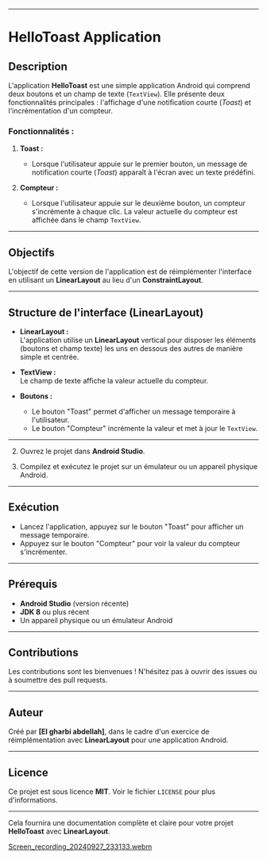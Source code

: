
---

# **HelloToast Application**

## **Description**

L'application **HelloToast** est une simple application Android qui comprend deux boutons et un champ de texte (`TextView`). Elle présente deux fonctionnalités principales : l'affichage d'une notification courte (*Toast*) et l'incrémentation d'un compteur.

### **Fonctionnalités :**

1. **Toast :**
   - Lorsque l'utilisateur appuie sur le premier bouton, un message de notification courte (*Toast*) apparaît à l'écran avec un texte prédéfini.
   
2. **Compteur :**
   - Lorsque l'utilisateur appuie sur le deuxième bouton, un compteur s'incrémente à chaque clic. La valeur actuelle du compteur est affichée dans le champ `TextView`.

---

## **Objectifs**

L'objectif de cette version de l'application est de réimplémenter l'interface en utilisant un **LinearLayout** au lieu d'un **ConstraintLayout**. 

---

## **Structure de l'interface (LinearLayout)**

- **LinearLayout :**  
  L'application utilise un **LinearLayout** vertical pour disposer les éléments (boutons et champ texte) les uns en dessous des autres de manière simple et centrée.

- **TextView :**  
  Le champ de texte affiche la valeur actuelle du compteur.

- **Boutons :**  
  - Le bouton "Toast" permet d'afficher un message temporaire à l'utilisateur.
  - Le bouton "Compteur" incrémente la valeur et met à jour le `TextView`.

---

2. Ouvrez le projet dans **Android Studio**.

3. Compilez et exécutez le projet sur un émulateur ou un appareil physique Android.

---

## **Exécution**

- Lancez l'application, appuyez sur le bouton "Toast" pour afficher un message temporaire.
- Appuyez sur le bouton "Compteur" pour voir la valeur du compteur s'incrémenter.

---

## **Prérequis**

- **Android Studio** (version récente)
- **JDK 8** ou plus récent
- Un appareil physique ou un émulateur Android

---

## **Contributions**

Les contributions sont les bienvenues ! N'hésitez pas à ouvrir des issues ou à soumettre des pull requests.

---

## **Auteur**

Créé par **[El gharbi abdellah]**, dans le cadre d'un exercice de réimplémentation avec **LinearLayout** pour une application Android.

---

## **Licence**

Ce projet est sous licence **MIT**. Voir le fichier `LICENSE` pour plus d'informations.

---

Cela fournira une documentation complète et claire pour votre projet **HelloToast** avec **LinearLayout**.


[Screen_recording_20240927_233133.webm](https://github.com/user-attachments/assets/d6e02dbc-1c39-4b35-baf2-9d2c7a865d5b)
